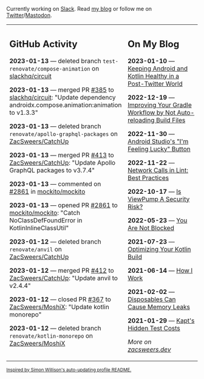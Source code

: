 Currently working on [Slack](https://slack.com/). Read [my blog](https://zacsweers.dev/) or follow me on [Twitter](https://twitter.com/ZacSweers)/[Mastodon](https://hachyderm.io/@ZacSweers).

<table><tr><td valign="top" width="60%">

## GitHub Activity
<!-- githubActivity starts -->
**2023-01-13** — deleted branch `test-renovate/compose-animation` on [slackhq/circuit](https://github.com/slackhq/circuit)

**2023-01-13** — merged PR [#385](https://github.com/slackhq/circuit/pull/385) to [slackhq/circuit](https://github.com/slackhq/circuit): "Update dependency androidx.compose.animation:animation to v1.3.3"

**2023-01-13** — deleted branch `renovate/apollo-graphql-packages` on [ZacSweers/CatchUp](https://github.com/ZacSweers/CatchUp)

**2023-01-13** — merged PR [#413](https://github.com/ZacSweers/CatchUp/pull/413) to [ZacSweers/CatchUp](https://github.com/ZacSweers/CatchUp): "Update Apollo GraphQL packages to v3.7.4"

**2023-01-13** — commented on [#2861](https://github.com/mockito/mockito/pull/2861#issuecomment-1381380261) in [mockito/mockito](https://github.com/mockito/mockito)

**2023-01-13** — opened PR [#2861](https://github.com/mockito/mockito/pull/2861) to [mockito/mockito](https://github.com/mockito/mockito): "Catch NoClassDefFoundError in KotlinInlineClassUtil"

**2023-01-12** — deleted branch `renovate/anvil` on [ZacSweers/CatchUp](https://github.com/ZacSweers/CatchUp)

**2023-01-12** — merged PR [#412](https://github.com/ZacSweers/CatchUp/pull/412) to [ZacSweers/CatchUp](https://github.com/ZacSweers/CatchUp): "Update anvil to v2.4.4"

**2023-01-12** — closed PR [#367](https://github.com/ZacSweers/MoshiX/pull/367) to [ZacSweers/MoshiX](https://github.com/ZacSweers/MoshiX): "Update kotlin monorepo"

**2023-01-12** — deleted branch `renovate/kotlin-monorepo` on [ZacSweers/MoshiX](https://github.com/ZacSweers/MoshiX)
<!-- githubActivity ends -->
</td><td valign="top" width="40%">

## On My Blog
<!-- blog starts -->
**2023-01-10** — [Keeping Android and Kotlin Healthy in a Post-Twitter World](https://www.zacsweers.dev/keeping-android-healthy/)

**2022-12-19** — [Improving Your Gradle Workflow by Not Auto-reloading Build Files](https://www.zacsweers.dev/improving-your-workflow-by-not-auto-reloading-build-files/)

**2022-11-30** — [Android Studio's "I'm Feeling Lucky" Button](https://www.zacsweers.dev/android-studios-im-feeling-lucky-button/)

**2022-11-22** — [Network Calls in Lint: Best Practices](https://www.zacsweers.dev/network-calls-in-lint-best-practices/)

**2022-10-17** — [Is ViewPump A Security Risk?](https://www.zacsweers.dev/is-viewpump-a-security-risk/)

**2022-05-23** — [You Are Not Blocked](https://www.zacsweers.dev/you-are-not-blocked/)

**2021-07-23** — [Optimizing Your Kotlin Build](https://www.zacsweers.dev/optimizing-your-kotlin-build/)

**2021-06-14** — [How I Work](https://www.zacsweers.dev/how-i-work/)

**2021-02-02** — [Disposables Can Cause Memory Leaks](https://www.zacsweers.dev/disposables-can-cause-memory-leaks/)

**2021-01-29** — [Kapt's Hidden Test Costs](https://www.zacsweers.dev/kapts-hidden-test-costs/)
<!-- blog ends -->
_More on [zacsweers.dev](https://zacsweers.dev/)_
</td></tr></table>

<sub><a href="https://simonwillison.net/2020/Jul/10/self-updating-profile-readme/">Inspired by Simon Willison's auto-updating profile README.</a></sub>